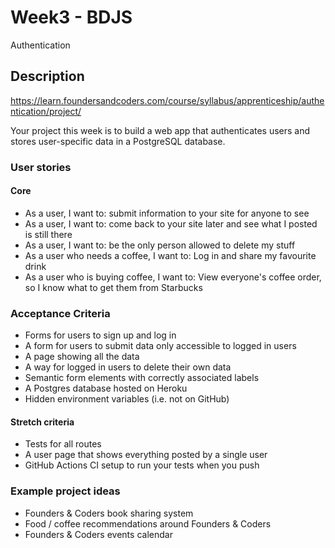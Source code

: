 # Week3 - BDJS
Authentication


## Description
<https://learn.foundersandcoders.com/course/syllabus/apprenticeship/authentication/project/>

Your project this week is to build a web app that authenticates users and stores user-specific data in a PostgreSQL database.

### User stories 
#### Core 
- As a user, I want to: submit information to your site for anyone to see
- As a user, I want to: come back to your site later and see what I posted is still there
- As a user, I want to: be the only person allowed to delete my stuff
- As a user who needs a coffee, I want to: Log in and share my favourite drink
- As a user who is buying coffee, I want to: View everyone's coffee order, so I know what to get them from Starbucks

### Acceptance Criteria 
- Forms for users to sign up and log in
- A form for users to submit data only accessible to logged in users
- A page showing all the data
- A way for logged in users to delete their own data
- Semantic form elements with correctly associated labels
- A Postgres database hosted on Heroku
- Hidden environment variables (i.e. not on GitHub)

#### Stretch criteria 
- Tests for all routes
- A user page that shows everything posted by a single user
- GitHub Actions CI setup to run your tests when you push

### Example project ideas 
- Founders & Coders book sharing system
- Food / coffee recommendations around Founders & Coders
- Founders & Coders events calendar
